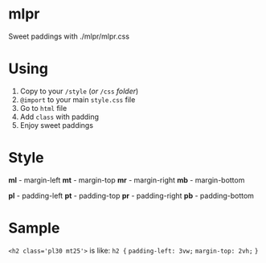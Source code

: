 # mlpr
Sweet paddings with ./mlpr/mlpr.css

# Using

1. Copy to your `/style` (*or* `/css` *folder*)
2. `@import` to your main `style.css` file
3. Go to `html` file
4. Add `class` with padding
5. Enjoy sweet paddings

# Style

**ml** - margin-left
**mt** - margin-top
**mr** - margin-right
**mb** - margin-bottom

**pl** - padding-left
**pt** - padding-top
**pr** - padding-right
**pb** - padding-bottom

# Sample

`<h2 class='pl30 mt25'>`
is like:
`h2 {`
  `padding-left: 3vw;`
  `margin-top: 2vh;`
  `}`
